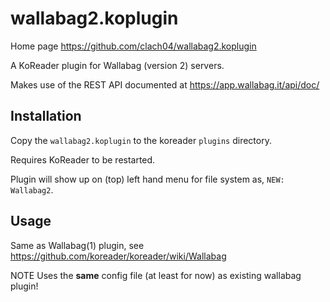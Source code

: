 # wallabag2.koplugin

Home page https://github.com/clach04/wallabag2.koplugin

A KoReader plugin for Wallabag (version 2) servers.

Makes use of the REST API documented at https://app.wallabag.it/api/doc/

## Installation

Copy the `wallabag2.koplugin` to the koreader `plugins` directory.

Requires KoReader to be restarted.

Plugin will show up on (top) left hand menu for file system as, `NEW: Wallabag2`.

## Usage

Same as Wallabag(1) plugin, see https://github.com/koreader/koreader/wiki/Wallabag

NOTE Uses the **same** config file (at least for now) as existing wallabag plugin!
